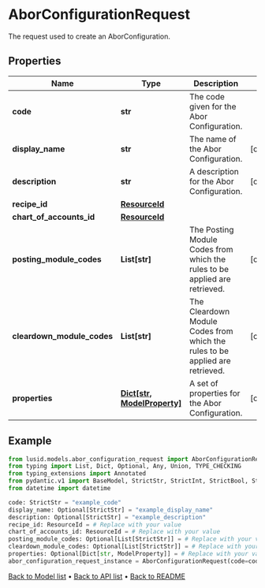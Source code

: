# AborConfigurationRequest

The request used to create an AborConfiguration.
## Properties
Name | Type | Description | Notes
------------ | ------------- | ------------- | -------------
**code** | **str** | The code given for the Abor Configuration. | 
**display_name** | **str** | The name of the Abor Configuration. | [optional] 
**description** | **str** | A description for the Abor Configuration. | [optional] 
**recipe_id** | [**ResourceId**](ResourceId.md) |  | 
**chart_of_accounts_id** | [**ResourceId**](ResourceId.md) |  | 
**posting_module_codes** | **List[str]** | The Posting Module Codes from which the rules to be applied are retrieved. | [optional] 
**cleardown_module_codes** | **List[str]** | The Cleardown Module Codes from which the rules to be applied are retrieved. | [optional] 
**properties** | [**Dict[str, ModelProperty]**](ModelProperty.md) | A set of properties for the Abor Configuration. | [optional] 
## Example

```python
from lusid.models.abor_configuration_request import AborConfigurationRequest
from typing import List, Dict, Optional, Any, Union, TYPE_CHECKING
from typing_extensions import Annotated
from pydantic.v1 import BaseModel, StrictStr, StrictInt, StrictBool, StrictFloat, StrictBytes, Field, validator, ValidationError, conlist, constr
from datetime import datetime

code: StrictStr = "example_code"
display_name: Optional[StrictStr] = "example_display_name"
description: Optional[StrictStr] = "example_description"
recipe_id: ResourceId = # Replace with your value
chart_of_accounts_id: ResourceId = # Replace with your value
posting_module_codes: Optional[List[StrictStr]] = # Replace with your value
cleardown_module_codes: Optional[List[StrictStr]] = # Replace with your value
properties: Optional[Dict[str, ModelProperty]] = # Replace with your value
abor_configuration_request_instance = AborConfigurationRequest(code=code, display_name=display_name, description=description, recipe_id=recipe_id, chart_of_accounts_id=chart_of_accounts_id, posting_module_codes=posting_module_codes, cleardown_module_codes=cleardown_module_codes, properties=properties)

```

[Back to Model list](../README.md#documentation-for-models) &#8226; [Back to API list](../README.md#documentation-for-api-endpoints) &#8226; [Back to README](../README.md)

